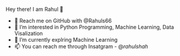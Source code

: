 Hey there! I am Rahul 👋

- 👋 Reach me on GitHub with @Rahuls66
- 👀 I’m interested in Python Programming, Machine Learning, Data Visalization
- 🌱 I’m currently explring Machine Learning 
- 📫 You can reach me through Insatgram - @_rahulshah_
